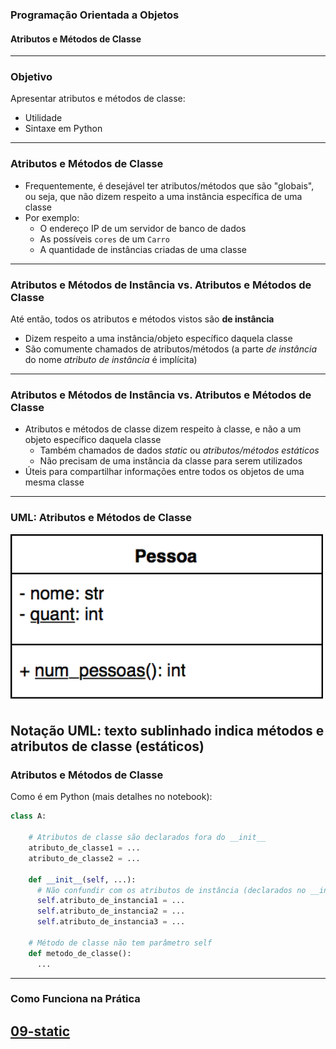 ### Programação Orientada a Objetos
#### Atributos e Métodos de Classe
---

### Objetivo

Apresentar atributos e métodos de classe:

- Utilidade
- Sintaxe em Python

---

### Atributos e Métodos de Classe

- Frequentemente, é desejável ter atributos/métodos que são "globais",
  ou seja, que não dizem respeito a uma instância específica de uma classe
- Por exemplo:
  - O endereço IP de um servidor de banco de dados
  - As possíveis `cores` de um `Carro`
  - A quantidade de instâncias criadas de uma classe

---

### Atributos e Métodos de Instância vs. Atributos e Métodos de Classe

Até então, todos os atributos e métodos vistos são **de instância**
- Dizem respeito a uma instância/objeto específico daquela classe
- São comumente chamados de atributos/métodos (a parte *de instância* do nome
  *atributo de instância* é implícita)

---

### Atributos e Métodos de Instância vs. Atributos e Métodos de Classe
- Atributos e métodos de classe dizem respeito à classe, e não
  a um objeto específico daquela classe
  - Também chamados de dados *static* ou *atributos/métodos estáticos*
  - Não precisam de uma instância da classe para serem utilizados
- Úteis para compartilhar informações entre todos os objetos de uma mesma
  classe

---

### UML: Atributos e Métodos de Classe

<img src="./img/classe_pessoa_static.png" width=500 />

Notação UML: texto sublinhado indica métodos e atributos de classe (estáticos)
---

### Atributos e Métodos de Classe

Como é em Python (mais detalhes no notebook):

```python
class A:

    # Atributos de classe são declarados fora do __init__
    atributo_de_classe1 = ...
    atributo_de_classe2 = ...
    
    def __init__(self, ...):
      # Não confundir com os atributos de instância (declarados no __init__)
      self.atributo_de_instancia1 = ...
      self.atributo_de_instancia2 = ...
      self.atributo_de_instancia3 = ...

    # Método de classe não tem parâmetro self
    def metodo_de_classe():
      ...

```
---

### Como Funciona na Prática
[09-static](09-Static.ipynb)
---